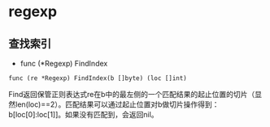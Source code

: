 # regexp

## 查找索引

* func (*Regexp) FindIndex
```
func (re *Regexp) FindIndex(b []byte) (loc []int)
```

Find返回保管正则表达式re在b中的最左侧的一个匹配结果的起止位置的切片（显然len(loc)==2）。匹配结果可以通过起止位置对b做切片操作得到：b[loc[0]:loc[1]]。如果没有匹配到，会返回nil。
